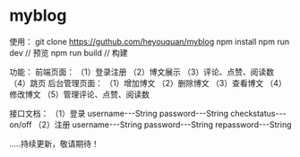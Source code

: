 # myblog
使用：
git clone https://guthub.com/heyouquan/myblog
npm install
npm run dev  // 预览
npm run build  // 构建



功能：
前端页面：
（1）登录注册
（2）博文展示
（3）评论、点赞、阅读数
（4）跳页
后台管理页面：
（1）增加博文
（2）删除博文
（3）查看博文
（4）修改博文
（5）管理评论、点赞、阅读数

接口文档：
（1）登录
username---String
password---String
checkstatus---on/off
（2）注册
username---String
password---String
repassword---String


.....持续更新，敬请期待！
